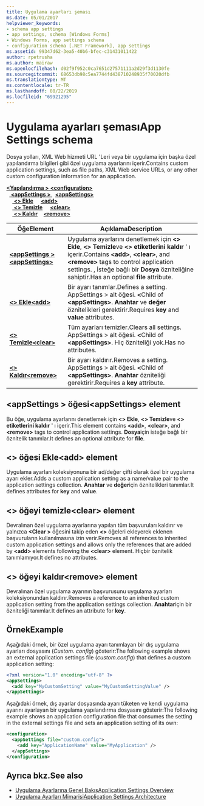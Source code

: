 ```yaml
---
title: Uygulama ayarları şeması
ms.date: 05/01/2017
helpviewer_keywords:
- schema app settings
- app settings, schema [Windows Forms]
- Windows Forms, app settings schema
- configuration schema [.NET Framework], app settings
ms.assetid: 99347d62-3ea5-40b6-bfec-c31431011422
author: rpetrusha
ms.author: mairaw
ms.openlocfilehash: d02f9f952c0ca7651d27571111a2d29f3d1130fe
ms.sourcegitcommit: 68653db98c5ea7744fd438710248935f70020dfb
ms.translationtype: MT
ms.contentlocale: tr-TR
ms.lasthandoff: 08/22/2019
ms.locfileid: "69921295"
---
```

# <a name="app-settings-schema"></a><span data-ttu-id="9c8f5-102">Uygulama ayarları şeması</span><span class="sxs-lookup"><span data-stu-id="9c8f5-102">App Settings schema</span></span>

<span data-ttu-id="9c8f5-103">Dosya yolları, XML Web hizmeti URL 'Leri veya bir uygulama için başka özel yapılandırma bilgileri gibi özel uygulama ayarlarını içerir.</span><span class="sxs-lookup"><span data-stu-id="9c8f5-103">Contains custom application settings, such as file paths, XML Web service URLs, or any other custom configuration information for an application.</span></span>

<span data-ttu-id="9c8f5-104">[ **\<Yapılandırma >** ](../configuration-element.md) </span><span class="sxs-lookup"><span data-stu-id="9c8f5-104">[**\<configuration>**](../configuration-element.md) </span></span>  
<span data-ttu-id="9c8f5-105">&nbsp;&nbsp;[ **\<appSettings >** ](appsettings-element-for-configuration.md) </span><span class="sxs-lookup"><span data-stu-id="9c8f5-105">&nbsp;&nbsp;[**\<appSettings>**](appsettings-element-for-configuration.md) </span></span>  
<span data-ttu-id="9c8f5-106">&nbsp;&nbsp;&nbsp;&nbsp;[ **\<> Ekle**](add-element-for-appsettings.md) </span><span class="sxs-lookup"><span data-stu-id="9c8f5-106">&nbsp;&nbsp;&nbsp;&nbsp;[**\<add>**](add-element-for-appsettings.md) </span></span>  
<span data-ttu-id="9c8f5-107">&nbsp;&nbsp;&nbsp;&nbsp;[ **\<> Temizle**](clear-element-for-appsettings.md) </span><span class="sxs-lookup"><span data-stu-id="9c8f5-107">&nbsp;&nbsp;&nbsp;&nbsp;[**\<clear>**](clear-element-for-appsettings.md) </span></span>  
<span data-ttu-id="9c8f5-108">&nbsp;&nbsp;&nbsp;&nbsp;[ **\<> Kaldır**](remove-element-for-appsettings.md)</span><span class="sxs-lookup"><span data-stu-id="9c8f5-108">&nbsp;&nbsp;&nbsp;&nbsp;[**\<remove>**](remove-element-for-appsettings.md)</span></span>

| <span data-ttu-id="9c8f5-109">Öğe</span><span class="sxs-lookup"><span data-stu-id="9c8f5-109">Element</span></span> | <span data-ttu-id="9c8f5-110">Açıklama</span><span class="sxs-lookup"><span data-stu-id="9c8f5-110">Description</span></span> |
| ------- | ----------- |
| [<span data-ttu-id="9c8f5-111"> **\<appSettings >** </span><span class="sxs-lookup"><span data-stu-id="9c8f5-111">**\<appSettings>**</span></span>](appsettings-element-for-configuration.md) | <span data-ttu-id="9c8f5-112">Uygulama ayarlarını denetlemek için  **\<> Ekle**,  **\<> Temizle**ve  **\<> etiketlerini kaldır** ' ı içerir.</span><span class="sxs-lookup"><span data-stu-id="9c8f5-112">Contains **\<add>**, **\<clear>**, and **\<remove>** tags to control application settings.</span></span> <span data-ttu-id="9c8f5-113">, İsteğe bağlı bir **Dosya** özniteliğine sahiptir.</span><span class="sxs-lookup"><span data-stu-id="9c8f5-113">Has an optional **file** attribute.</span></span> |
| [<span data-ttu-id="9c8f5-114"> **\<> Ekle**</span><span class="sxs-lookup"><span data-stu-id="9c8f5-114">**\<add>**</span></span>](add-element-for-appsettings.md) | <span data-ttu-id="9c8f5-115">Bir ayarı tanımlar.</span><span class="sxs-lookup"><span data-stu-id="9c8f5-115">Defines a setting.</span></span> <span data-ttu-id="9c8f5-116">AppSettings > alt öğesi.  **\<**</span><span class="sxs-lookup"><span data-stu-id="9c8f5-116">Child of **\<appSettings>**.</span></span> <span data-ttu-id="9c8f5-117">**Anahtar** ve **değer** öznitelikleri gerektirir.</span><span class="sxs-lookup"><span data-stu-id="9c8f5-117">Requires **key** and **value** attributes.</span></span> |
| [<span data-ttu-id="9c8f5-118"> **\<> Temizle**</span><span class="sxs-lookup"><span data-stu-id="9c8f5-118">**\<clear>**</span></span>](clear-element-for-appsettings.md) | <span data-ttu-id="9c8f5-119">Tüm ayarları temizler.</span><span class="sxs-lookup"><span data-stu-id="9c8f5-119">Clears all settings.</span></span> <span data-ttu-id="9c8f5-120">AppSettings > alt öğesi.  **\<**</span><span class="sxs-lookup"><span data-stu-id="9c8f5-120">Child of **\<appSettings>**.</span></span> <span data-ttu-id="9c8f5-121">Hiç özniteliği yok.</span><span class="sxs-lookup"><span data-stu-id="9c8f5-121">Has no attributes.</span></span> |
| [<span data-ttu-id="9c8f5-122"> **\<> Kaldır**</span><span class="sxs-lookup"><span data-stu-id="9c8f5-122">**\<remove>**</span></span>](remove-element-for-appsettings.md) | <span data-ttu-id="9c8f5-123">Bir ayarı kaldırır.</span><span class="sxs-lookup"><span data-stu-id="9c8f5-123">Removes a setting.</span></span> <span data-ttu-id="9c8f5-124">AppSettings > alt öğesi.  **\<**</span><span class="sxs-lookup"><span data-stu-id="9c8f5-124">Child of **\<appSettings>**.</span></span> <span data-ttu-id="9c8f5-125">**Anahtar** özniteliği gerektirir.</span><span class="sxs-lookup"><span data-stu-id="9c8f5-125">Requires a **key** attribute.</span></span> |

## <a name="appsettings-element"></a><span data-ttu-id="9c8f5-126">\<appSettings > öğesi</span><span class="sxs-lookup"><span data-stu-id="9c8f5-126">\<appSettings> element</span></span>

<span data-ttu-id="9c8f5-127">Bu öğe, uygulama ayarlarını denetlemek için  **\<> Ekle**,  **\<> Temizle**ve  **\<> etiketlerini kaldır** ' ı içerir.</span><span class="sxs-lookup"><span data-stu-id="9c8f5-127">This element contains **\<add>**, **\<clear>**, and **\<remove>** tags to control application settings.</span></span> <span data-ttu-id="9c8f5-128">**Dosya**için isteğe bağlı bir öznitelik tanımlar.</span><span class="sxs-lookup"><span data-stu-id="9c8f5-128">It defines an optional attribute for **file**.</span></span>

## <a name="add-element"></a><span data-ttu-id="9c8f5-129">\<> öğesi Ekle</span><span class="sxs-lookup"><span data-stu-id="9c8f5-129">\<add> element</span></span>

<span data-ttu-id="9c8f5-130">Uygulama ayarları koleksiyonuna bir ad/değer çifti olarak özel bir uygulama ayarı ekler.</span><span class="sxs-lookup"><span data-stu-id="9c8f5-130">Adds a custom application setting as a name/value pair to the application settings collection.</span></span> <span data-ttu-id="9c8f5-131">**Anahtar** ve **değer**için öznitelikleri tanımlar.</span><span class="sxs-lookup"><span data-stu-id="9c8f5-131">It defines attributes for **key** and **value**.</span></span>

## <a name="clear-element"></a><span data-ttu-id="9c8f5-132">\<> öğeyi temizle</span><span class="sxs-lookup"><span data-stu-id="9c8f5-132">\<clear> element</span></span>

<span data-ttu-id="9c8f5-133">Devralınan özel uygulama ayarlarına yapılan tüm başvuruları kaldırır ve yalnızca  **\<Clear >** öğesini takip eden  **\<>** öğeleri ekleyerek eklenen başvuruların kullanılmasına izin verir.</span><span class="sxs-lookup"><span data-stu-id="9c8f5-133">Removes all references to inherited custom application settings and allows only the references that are added by **\<add>** elements following the **\<clear>** element.</span></span> <span data-ttu-id="9c8f5-134">Hiçbir öznitelik tanımlamıyor.</span><span class="sxs-lookup"><span data-stu-id="9c8f5-134">It defines no attributes.</span></span>

## <a name="remove-element"></a><span data-ttu-id="9c8f5-135">\<> öğeyi kaldır</span><span class="sxs-lookup"><span data-stu-id="9c8f5-135">\<remove> element</span></span>

<span data-ttu-id="9c8f5-136">Devralınan özel uygulama ayarının başvurusunu uygulama ayarları koleksiyonundan kaldırır.</span><span class="sxs-lookup"><span data-stu-id="9c8f5-136">Removes a reference to an inherited custom application setting from the application settings collection.</span></span> <span data-ttu-id="9c8f5-137">**Anahtar**için bir özniteliği tanımlar.</span><span class="sxs-lookup"><span data-stu-id="9c8f5-137">It defines an attribute for **key**.</span></span>

## <a name="example"></a><span data-ttu-id="9c8f5-138">Örnek</span><span class="sxs-lookup"><span data-stu-id="9c8f5-138">Example</span></span>

<span data-ttu-id="9c8f5-139">Aşağıdaki örnek, bir özel uygulama ayarı tanımlayan bir dış uygulama ayarları dosyasını (*Custom. config*) gösterir:</span><span class="sxs-lookup"><span data-stu-id="9c8f5-139">The following example shows an external application settings file (*custom.config*) that defines a custom application setting:</span></span>

```xml
<?xml version="1.0" encoding="utf-8" ?>
<appSettings>
  <add key="MyCustomSetting" value="MyCustomSettingValue" />
</appSettings>
```

<span data-ttu-id="9c8f5-140">Aşağıdaki örnek, dış ayarlar dosyasında ayarı tüketen ve kendi uygulama ayarını ayarlayan bir uygulama yapılandırma dosyasını gösterir:</span><span class="sxs-lookup"><span data-stu-id="9c8f5-140">The following example shows an application configuration file that consumes the setting in the external settings file and sets an application setting of its own:</span></span>

```xml
<configuration>
  <appSettings file="custom.config">
    <add key="ApplicationName" value="MyApplication" />
  </appSettings>
</configuration>
```

## <a name="see-also"></a><span data-ttu-id="9c8f5-141">Ayrıca bkz.</span><span class="sxs-lookup"><span data-stu-id="9c8f5-141">See also</span></span>

- [<span data-ttu-id="9c8f5-142">Uygulama Ayarlarına Genel Bakış</span><span class="sxs-lookup"><span data-stu-id="9c8f5-142">Application Settings Overview</span></span>](../../../winforms/advanced/application-settings-overview.md)
- [<span data-ttu-id="9c8f5-143">Uygulama Ayarları Mimarisi</span><span class="sxs-lookup"><span data-stu-id="9c8f5-143">Application Settings Architecture</span></span>](../../../winforms/advanced/application-settings-architecture.md)
